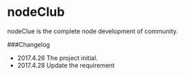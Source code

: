 # nodeClub
nodeClue is the complete node development of community. 

###Changelog
* 2017.4.26   The project initial.
* 2017.4.28   Update the requirement